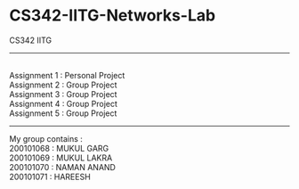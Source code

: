 # CS342-IITG-Networks-Lab
CS342 IITG
<hr>
<br>Assignment 1 : Personal Project
<br>Assignment 2 : Group Project
<br>Assignment 3 : Group Project
<br>Assignment 4 : Group Project
<br>Assignment 5 : Group Project
<hr>
My group contains :
<br>
200101068 : MUKUL GARG
<br>
200101069 : MUKUL LAKRA
<br>
200101070 : NAMAN ANAND
<br>
200101071 : HAREESH
